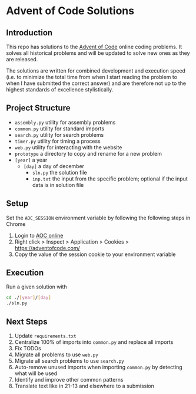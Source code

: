 # Advent of Code Solutions


## Introduction

This repo has solutions to the [Advent of Code](https://adventofcode.com/) 
online coding problems. It solves all historical problems and will be updated 
to solve new ones as they are released.

The solutions are written for combined development and execution speed (i.e. 
to minimize the total time from when I start reading the problem to when I have 
submitted the correct answer) and are therefore not up to the highest standards 
of excellence stylistically.


## Project Structure

- `assembly.py` utility for assembly problems
- `common.py` utility for standard imports
- `search.py` utility for search problems
- `timer.py` utility for timing a process
- `web.py` utility for interacting with the website
- `prototype` a directory to copy and rename for a new problem
- `[year]` a year
  - `[day]` a day of december
    - `sln.py` the solution file
    - `inp.txt` the input from the specific problem; optional if the input data is in solution file


## Setup

Set the `AOC_SESSION` environment variable by following the following steps in Chrome

1. Login to [AOC online](https://adventofcode.com/)
1. Right click > Inspect > Application > Cookies > https://adventofcode.com/
1. Copy the value of the session cookie to your environment variable


## Execution

Run a given solution with
```bash
cd ./[year]/[day]
./sln.py
```


## Next Steps

1. Update `requirements.txt`
1. Centralize 100% of imports into `common.py` and replace all imports
1. Fix TODOs
1. Migrate all problems to use `web.py`
1. Migrate all search problems to use `search.py`
1. Auto-remove unused imports when importing `common.py` by detecting what will be used 
1. Identify and improve other common patterns
1. Translate text like in 21-13 and elsewhere to a submission
